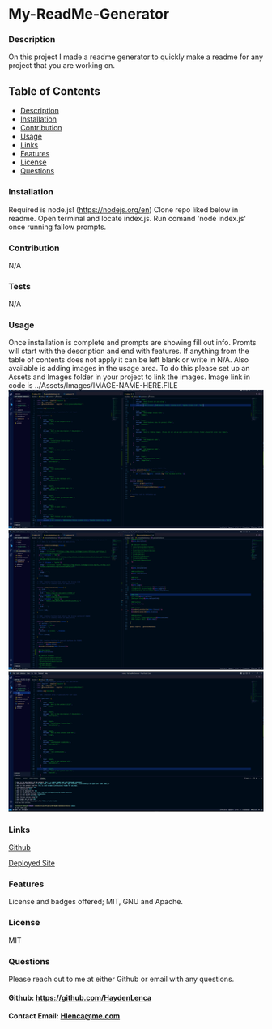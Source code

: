 # My-ReadMe-Generator
    
  ### Description
  On this project I made a readme generator to quickly make a readme for any project that you are working on.

  ## Table of Contents
  * [Description](#description)
  * [Installation](#installation)
  * [Contribution](#contribution)
  * [Usage](#usage)
  * [Links](#links)
  * [Features](#features)
  * [License](#license)
  * [Questions](#questions)
  
  ### Installation
  Required is node.js! (https://nodejs.org/en)
  Clone repo liked below in readme. 
  Open terminal and locate index.js. 
  Run comand 'node index.js' once running fallow prompts.

  ### Contribution
  N/A

  ### Tests
  N/A
 
  ### Usage 
  Once installation is complete and prompts are showing fill out info.
  Promts will start with the description and end with features.
  If anything from the table of contents does not apply it can be left blank or write in N/A.
  Also available is adding images in the usage area.
  To do this please set up an Assets and Images folder in your project to link the images.
  Image link in code is ../Assets/Images/IMAGE-NAME-HERE.FILE
  ![imageOne](./Assets/Images/indexImage.png)
  ![imageTwo](./Assets/Images/markImage.png)
  ![imageThree](./Assets/Images/terminalImage.png)

  ### Links
  [Github](https://github.com/HaydenLenca/My-ReadMe-Generator) 
  
  [Deployed Site]()

  ### Features
  License and badges offered; MIT, GNU and Apache.


  ### License 
   MIT

  
   

  ### Questions 
  Please reach out to me at either Github or email with any questions.
  #### Github: https://github.com/HaydenLenca
  #### Contact Email: Hlenca@me.com
